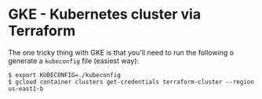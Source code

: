# GKE - Kubernetes cluster via Terraform

The one tricky thing with GKE is that you'll need to run the following o
generate a `kubeconfig` file (easiest way):
```
$ export KUBECONFIG=./kubeconfig
$ gcloud container clusters get-credentials terraform-cluster --region us-east1-b
```
